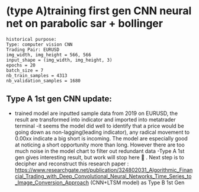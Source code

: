 # (type A)training first gen CNN neural net on parabolic sar + bollinger 
```
historical purpose:
Type: computer vision CNN
Trading Pair: EURUSD
img_width, img_height = 566, 566
input_shape = (img_width, img_height, 3)
epochs = 20
batch_size = 7
nb_train_samples = 4313
nb_validation_samples = 1680 
```

## Type A 1st gen CNN update:
- trained model are inputted sample data from 2019 on EURUSD, the result are transformed into indicator and imported into metatrader terminal
-it seems the model did well to identify that a price would be going down as non-lagging(leading indicator), any radical movement to 0.00xx indicate a big short is incoming. The model are especially good at noticing a short opportunity more than long. However there are too much noise in the model chart to filter out redundant data
-Type A 1st gen gives interesting result, but work will stop here 🔴 . 
Next step is to decipher and reconstruct  this research paper : https://www.researchgate.net/publication/324802031_Algorithmic_Financial_Trading_with_Deep_Convolutional_Neural_Networks_Time_Series_to_Image_Conversion_Approach (CNN+LTSM model)  as Type B 1st Gen
